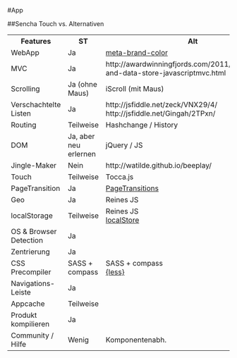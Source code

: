 #App

##Sencha Touch vs. Alternativen
<table>
  <tr>
    <th>Features</th>
    <th>ST</th>
    <th>Alt</th>
  </tr>
  <tr>
    <td>WebApp</td>
    <td>Ja</td>
    <td><a href="https://github.com/whatwg/meta-brand-color">meta-brand-color</a></td>
  </tr>
  <tr>
    <td>MVC</td>
    <td>Ja</td>
    <td>http://awardwinningfjords.com/2011/02/18/model-and-data-store-javascriptmvc.html</td>
  </tr>
  <tr>
    <td>Scrolling</td>
    <td>Ja (ohne Maus)</td>
    <td>iScroll (mit Maus)</td>
  </tr>
  <tr>
    <td>Verschachtelte Listen</td>
    <td>Ja</td>
    <td>http://jsfiddle.net/zeck/VNX29/4/<br />http://jsfiddle.net/Gingah/2TPxn/</td>
  </tr>
  <tr>
    <td>Routing</td>
    <td>Teilweise</td>
    <td>Hashchange / History</td>
  </tr>
  <tr>
    <td>DOM</td>
    <td>Ja, aber neu erlernen</td>
    <td>jQuery / JS</td>
  </tr>
  <tr>
    <td>Jingle-Maker</td>
    <td>Nein</td>
    <td>http://watilde.github.io/beeplay/</td>
  </tr>
  <tr>
    <td>Touch</td>
    <td>Teilweise</td>
    <td>Tocca.js</td>
  </tr>
  <tr>
    <td>PageTransition</td>
    <td>Ja</td>
    <td><a href="http://tympanus.net/Development/PageTransitions/">PageTransitions</a></td>
  </tr>
  <tr>
    <td>Geo</td>
    <td>Ja</td>
    <td>Reines JS</td>
  </tr>
  <tr>
    <td>localStorage</td>
    <td>Teilweise</td>
    <td>Reines JS<br /><a href="https://github.com/dipser/localStore">localStore</a></td>
  </tr>
  <tr>
    <td>OS & Browser Detection</td>
    <td>Ja</td>
    <td></td>
  </tr>
  <tr>
    <td>Zentrierung</td>
    <td>Ja</td>
    <td></td>
  </tr>
  <tr>
    <td>CSS Precompiler</td>
    <td>SASS + compass</td>
    <td>SASS + compass<br /><a href="http://lesscss.org/">{less}</a></td>
  </tr>
  <tr>
    <td>Navigations-Leiste</td>
    <td>Ja</td>
    <td></td>
  </tr>
  <tr>
    <td>Appcache</td>
    <td>Teilweise</td>
    <td></td>
  </tr>
  <tr>
    <td>Produkt kompilieren</td>
    <td>Ja</td>
    <td></td>
  </tr>
  <tr>
    <td>Community / Hilfe</td>
    <td>Wenig</td>
    <td>Komponentenabh.</td>
  </tr>
</table>
